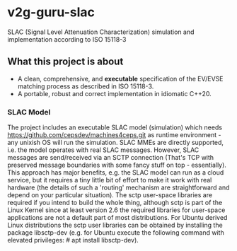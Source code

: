 # v2g-guru-slac
SLAC (Signal Level Attenuation Characterization) simulation and implementation according to ISO 15118-3

## What this project is about
- A clean, comprehensive, and __executable__ specification of the EV/EVSE matching process as described in ISO 15118-3. 
- A portable, robust and correct implementation in idiomatic C++20.

### SLAC Model
The project includes an executable SLAC model (simulation) which needs https://github.com/cepsdev/machines4ceps.git as runtime environment - any unixish OS will run the simulation. SLAC MMEs are directly supported, i.e. the model operates with real SLAC messages. However, SLAC messages are send/received via an SCTP connection (That's TCP with preserved message boundaries with some fancy stuff on top - essentially). This approach has major benefits, e.g. the SLAC model can run as a cloud service, but it requires a tiny little bit of effort to make it work with real hardware (the details of such a 'routing' mechanism are straightforward and depend on your particular situation). The sctp user-space libraries are required if you intend to build the whole thing, although sctp is part of the Linux Kernel since at least version 2.6 the required libraries for user-space applications are not a default part of most distributions. For Ubuntu derived Linux distributions the sctp user libraries can be obtained by installing the package libsctp-dev (e.g. for Ubuntu execute the following command with elevated privileges: # apt install libsctp-dev). 
